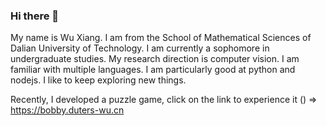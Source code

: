 ### Hi there 👋

My name is Wu Xiang. I am from the School of Mathematical Sciences of Dalian University of Technology. I am currently a sophomore in undergraduate studies. My research direction is computer vision. I am familiar with multiple languages. I am particularly good at python and nodejs. I like to keep exploring new things.

Recently, I developed a puzzle game, click on the link to experience it () => https://bobby.duters-wu.cn

